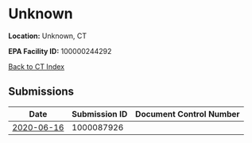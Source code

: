 # Unknown

**Location:** Unknown, CT

**EPA Facility ID:** 100000244292

[Back to CT Index](../../index.md)

## Submissions

| Date | Submission ID | Document Control Number |
|------|--------------|-------------------------|
| [2020-06-16](submissions/1000087926.md) | 1000087926 |  |
